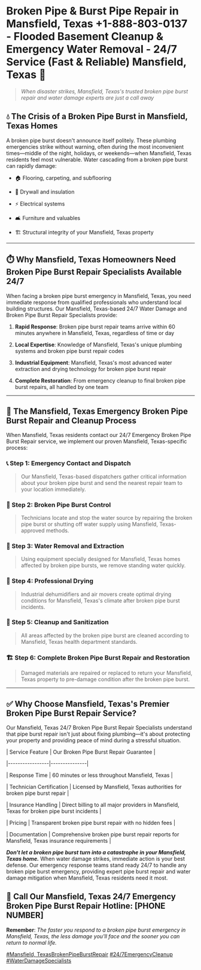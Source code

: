 # Broken Pipe & Burst Pipe Repair in Mansfield, Texas +1-888-803-0137 - Flooded Basement Cleanup & Emergency Water Removal - 24/7 Service (Fast & Reliable) Mansfield, Texas 🚨

> *When disaster strikes, Mansfield, Texas's trusted broken pipe burst repair and water damage experts are just a call away*

## 💧 The Crisis of a Broken Pipe Burst in Mansfield, Texas Homes

A broken pipe burst doesn't announce itself politely. These plumbing emergencies strike without warning, often during the most inconvenient times—middle of the night, holidays, or weekends—when Mansfield, Texas residents feel most vulnerable. Water cascading from a broken pipe burst can rapidly damage:

* 🏠 Flooring, carpeting, and subflooring
* 🧱 Drywall and insulation
* ⚡ Electrical systems
* 🛋️ Furniture and valuables
* 🏗️ Structural integrity of your Mansfield, Texas property

---

## ⏱️ Why Mansfield, Texas Homeowners Need Broken Pipe Burst Repair Specialists Available 24/7

When facing a broken pipe burst emergency in Mansfield, Texas, you need immediate response from qualified professionals who understand local building structures. Our Mansfield, Texas-based 24/7 Water Damage and Broken Pipe Burst Repair Specialists provide:

1. **Rapid Response**: Broken pipe burst repair teams arrive within 60 minutes anywhere in Mansfield, Texas, regardless of time or day
2. **Local Expertise**: Knowledge of Mansfield, Texas's unique plumbing systems and broken pipe burst repair codes
3. **Industrial Equipment**: Mansfield, Texas's most advanced water extraction and drying technology for broken pipe burst repair
4. **Complete Restoration**: From emergency cleanup to final broken pipe burst repairs, all handled by one team

---

## 🔧 The Mansfield, Texas Emergency Broken Pipe Burst Repair and Cleanup Process

When Mansfield, Texas residents contact our 24/7 Emergency Broken Pipe Burst Repair service, we implement our proven Mansfield, Texas-specific process:

### 📞 Step 1: Emergency Contact and Dispatch
> Our Mansfield, Texas-based dispatchers gather critical information about your broken pipe burst and send the nearest repair team to your location immediately.

### 🚿 Step 2: Broken Pipe Burst Control
> Technicians locate and stop the water source by repairing the broken pipe burst or shutting off water supply using Mansfield, Texas-approved methods.

### 🌊 Step 3: Water Removal and Extraction
> Using equipment specially designed for Mansfield, Texas homes affected by broken pipe bursts, we remove standing water quickly.

### 💨 Step 4: Professional Drying
> Industrial dehumidifiers and air movers create optimal drying conditions for Mansfield, Texas's climate after broken pipe burst incidents.

### 🧼 Step 5: Cleanup and Sanitization
> All areas affected by the broken pipe burst are cleaned according to Mansfield, Texas health department standards.

### 🏗️ Step 6: Complete Broken Pipe Burst Repair and Restoration
> Damaged materials are repaired or replaced to return your Mansfield, Texas property to pre-damage condition after the broken pipe burst.

---

## ✅ Why Choose Mansfield, Texas's Premier Broken Pipe Burst Repair Service?

Our Mansfield, Texas 24/7 Broken Pipe Burst Repair Specialists understand that pipe burst repair isn't just about fixing plumbing—it's about protecting your property and providing peace of mind during a stressful situation.

| Service Feature | Our Broken Pipe Burst Repair Guarantee |
|-----------------|---------------|
| Response Time | 60 minutes or less throughout Mansfield, Texas |
| Technician Certification | Licensed by Mansfield, Texas authorities for broken pipe burst repair |
| Insurance Handling | Direct billing to all major providers in Mansfield, Texas for broken pipe burst incidents |
| Pricing | Transparent broken pipe burst repair with no hidden fees |
| Documentation | Comprehensive broken pipe burst repair reports for Mansfield, Texas insurance requirements |

***Don't let a broken pipe burst turn into a catastrophe in your Mansfield, Texas home.*** When water damage strikes, immediate action is your best defense. Our emergency response teams stand ready 24/7 to handle any broken pipe burst emergency, providing expert pipe burst repair and water damage mitigation when Mansfield, Texas residents need it most.

## 📱 Call Our Mansfield, Texas 24/7 Emergency Broken Pipe Burst Repair Hotline: [PHONE NUMBER]

**Remember**: *The faster you respond to a broken pipe burst emergency in Mansfield, Texas, the less damage you'll face and the sooner you can return to normal life.*

[#Mansfield, TexasBrokenPipeBurstRepair](#) [#24/7EmergencyCleanup](#) [#WaterDamageSpecialists](#)